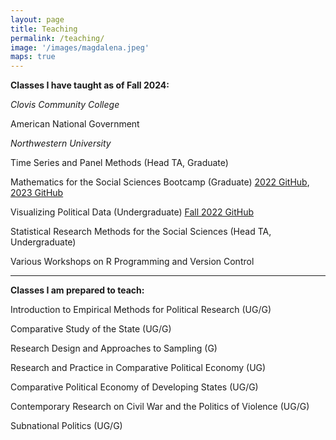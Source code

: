 ```yaml
---
layout: page
title: Teaching
permalink: /teaching/
image: '/images/magdalena.jpeg'
maps: true
---
```


<b>Classes I have taught as of Fall 2024: </b>

*Clovis Community College* 

American National Government 

*Northwestern University*

Time Series and Panel Methods (Head TA, Graduate)

Mathematics for the Social Sciences Bootcamp (Graduate) [2022 GitHub](https://github.com/NUpolisci/NU-math-camp), [2023 GitHub](https://github.com/sarah-moore/NUMC_2023)

Visualizing Political Data (Undergraduate) [Fall 2022 GitHub](https://github.com/sarah-moore/lousy-graphs)

Statistical Research Methods for the Social Sciences (Head TA, Undergraduate) 

Various Workshops on R Programming and Version Control 

 <hr>

<b>Classes I am prepared to teach: </b>

Introduction to Empirical Methods for Political Research (UG/G) 

Comparative Study of the State (UG/G)

Research Design and Approaches to Sampling (G) 

Research and Practice in Comparative Political Economy (UG)

Comparative Political Economy of Developing States (UG/G) 

Contemporary Research on Civil War and the Politics of Violence (UG/G) 

Subnational Politics (UG/G) 

